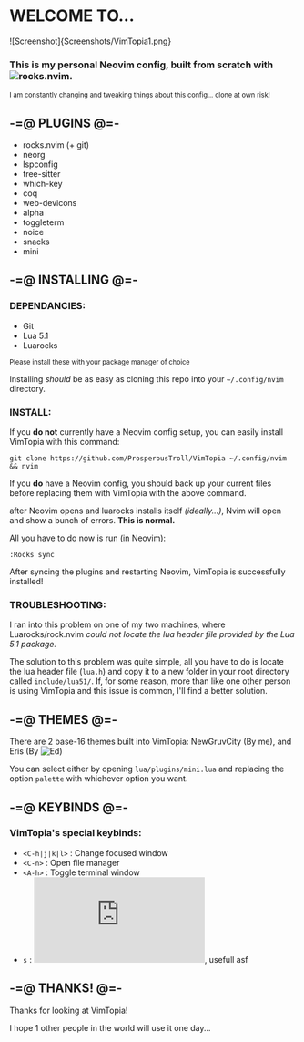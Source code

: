 # WELCOME TO...

![Screenshot]{Screenshots/VimTopia1.png}

### This is my personal Neovim config, built from scratch with ![rocks.nvim](https://github.com/nvim-neorocks/rocks.nvim).
<sub> I am constantly changing and tweaking things about this config... clone at own risk! </sub>

## -=@ PLUGINS @=-

- rocks.nvim (+ git)
- neorg
- lspconfig
- tree-sitter
- which-key
- coq
- web-devicons
- alpha
- toggleterm
- noice
- snacks
- mini

## -=@ INSTALLING @=- 
### DEPENDANCIES: 

- Git
- Lua 5.1
- Luarocks

<sub> Please install these with your package manager of choice </sub>

Installing *should* be as easy as cloning this repo into your `~/.config/nvim` directory.

### INSTALL:

If you **do not** currently have a Neovim config setup, you can easily install VimTopia with this command: 

`git clone https://github.com/ProsperousTroll/VimTopia ~/.config/nvim && nvim`

If you **do** have a Neovim config, you should back up your current files before replacing them with VimTopia with the above command.

after Neovim opens and luarocks installs itself *(ideally...)*, Nvim will open and show a bunch of errors. **This is normal.**

All you have to do now is run (in Neovim): 

`:Rocks sync`

After syncing the plugins and restarting Neovim, VimTopia is successfully installed!

### TROUBLESHOOTING:

I ran into this problem on one of my two machines, where Luarocks/rock.nvim *could not locate the lua header file provided by the Lua 5.1 package.*

The solution to this problem was quite simple, all you have to do is locate the lua header file (`lua.h`) and copy it to a new folder in your root directory called `include/lua51/`. If, for some reason, more than like one other person is using VimTopia and this issue is common, I'll find a better solution.


## -=@ THEMES @=-

There are 2 base-16 themes built into VimTopia: NewGruvCity (By me), and Eris (By ![Ed](codeberg.org/ed))

You can select either by opening `lua/plugins/mini.lua` and replacing the option `palette` with whichever option you want.

## -=@ KEYBINDS @=-

### VimTopia's special keybinds:

- `<C-h|j|k|l>` : Change focused window
- `<C-n>` : Open file manager
- `<A-h>` : Toggle terminal window
- `s` : ![mini.surround](https://github.com/echasnovski/mini.nvim/blob/main/readmes/mini-surround.md), usefull asf 

## -=@ THANKS! @=-

Thanks for looking at VimTopia!

I hope 1 other people in the world will use it one day...
